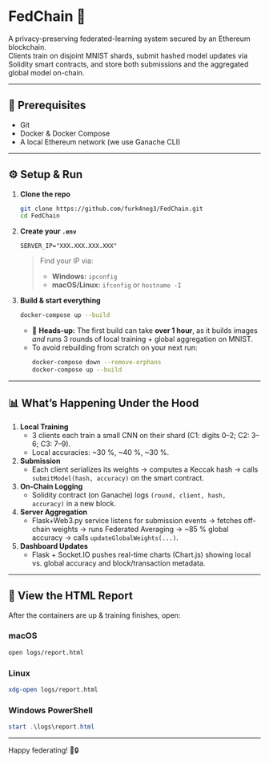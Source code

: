 # FedChain 🚀

A privacy-preserving federated-learning system secured by an Ethereum blockchain.  
Clients train on disjoint MNIST shards, submit hashed model updates via Solidity smart contracts, and store both submissions and the aggregated global model on-chain.  

---

## 🔧 Prerequisites

- Git  
- Docker & Docker Compose  
- A local Ethereum network (we use Ganache CLI)  

---

## ⚙️ Setup & Run

1. **Clone the repo**  
   ```bash
   git clone https://github.com/furk4neg3/FedChain.git
   cd FedChain
   ```

2. **Create your `.env`**  
   ```env
   SERVER_IP="XXX.XXX.XXX.XXX"
   ```  
   > Find your IP via:
   > - **Windows:** `ipconfig`  
   > - **macOS/Linux:** `ifconfig` or `hostname -I`

3. **Build & start everything**  
   ```bash
   docker-compose up --build
   ```
   - 🚨 **Heads-up:** The first build can take **over 1 hour**, as it builds images *and* runs 3 rounds of local training + global aggregation on MNIST.  
   - To avoid rebuilding from scratch on your next run:
     ```bash
     docker-compose down --remove-orphans
     docker-compose up --build
     ```

---

## 📊 What’s Happening Under the Hood

1. **Local Training**  
   - 3 clients each train a small CNN on their shard (C1: digits 0–2; C2: 3–6; C3: 7–9).  
   - Local accuracies: ~30 %, ~40 %, ~30 %.  
2. **Submission**  
   - Each client serializes its weights → computes a Keccak hash → calls `submitModel(hash, accuracy)` on the smart contract.  
3. **On-Chain Logging**  
   - Solidity contract (on Ganache) logs `(round, client, hash, accuracy)` in a new block.  
4. **Server Aggregation**  
   - Flask+Web3.py service listens for submission events → fetches off-chain weights → runs Federated Averaging → ~85 % global accuracy → calls `updateGlobalWeights(...)`.  
5. **Dashboard Updates**  
   - Flask + Socket.IO pushes real-time charts (Chart.js) showing local vs. global accuracy and block/transaction metadata.

---

## 👀 View the HTML Report

After the containers are up & training finishes, open:

### macOS
```bash
open logs/report.html
```

### Linux
```bash
xdg-open logs/report.html
```

### Windows PowerShell
```powershell
start .\logs\report.html
```

---

Happy federating! 🤝🔒
